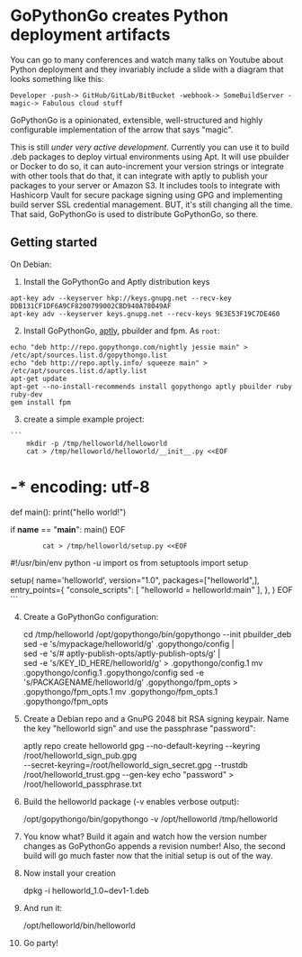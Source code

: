 GoPythonGo creates Python deployment artifacts
==============================================

You can go to many conferences and watch many talks on Youtube about Python deployment and they invariably
include a slide with a diagram that looks something like this:

    Developer -push-> GitHub/GitLab/BitBucket -webhook-> SomeBuildServer -magic-> Fabulous cloud stuff

GoPythonGo is a opinionated, extensible, well-structured and highly configurable implementation of the arrow
that says "magic".

This is still *under very active development*. Currently you can use it to build .deb packages to deploy virtual
environments using Apt. It will use pbuilder or Docker to do so, it can auto-increment your version strings or integrate
with other tools that do that, it can integrate with aptly to publish your packages to your server or Amazon S3. It
includes tools to integrate with Hashicorp Vault for secure package signing using GPG and implementing build server
SSL credential management. BUT, it's still changing all the time. That said, GoPythonGo is used to distribute
GoPythonGo, so there.

Getting started
---------------

On Debian:

  1. Install the GoPythonGo and Aptly distribution keys

    apt-key adv --keyserver hkp://keys.gnupg.net --recv-key DDB131CF1DF6A9CF8200799002CBD940A78049AF
    apt-key adv --keyserver keys.gnupg.net --recv-keys 9E3E53F19C7DE460

  2. Install GoPythonGo, [aptly](https://aptly.info), pbuilder and fpm. As `root`:

    echo "deb http://repo.gopythongo.com/nightly jessie main" > /etc/apt/sources.list.d/gopythongo.list
    echo "deb http://repo.aptly.info/ squeeze main" > /etc/apt/sources.list.d/aptly.list
    apt-get update
    apt-get --no-install-recommends install gopythongo aptly pbuilder ruby ruby-dev
    gem install fpm

  3. create a simple example project:

    ```
        mkdir -p /tmp/helloworld/helloworld
        cat > /tmp/helloworld/helloworld/__init__.py <<EOF
# -* encoding: utf-8

def main():
    print("hello world!")

if __name__ == "__main__":
    main()
EOF

            cat > /tmp/helloworld/setup.py <<EOF
#!/usr/bin/env python -u
import os
from setuptools import setup

setup(
    name='helloworld',
    version="1.0",
    packages=["helloworld",],
    entry_points={
        "console_scripts": [
            "helloworld = helloworld:main"
        ],
    },
)
EOF
    ```

  4. Create a GoPythonGo configuration:

        cd /tmp/helloworld
        /opt/gopythongo/bin/gopythongo --init pbuilder_deb
        sed -e 's/mypackage/helloworld/g' .gopythongo/config | \
            sed -e 's/# aptly-publish-opts/aptly-publish-opts/g' | \
            sed -e 's/KEY_ID_HERE/helloworld/g' > .gopythongo/config.1
        mv .gopythongo/config.1 .gopythongo/config
        sed -e 's/PACKAGENAME/helloworld/g' .gopythongo/fpm_opts > .gopythongo/fpm_opts.1
        mv .gopythongo/fpm_opts.1 .gopythongo/fpm_opts

  5. Create a Debian repo and a GnuPG 2048 bit RSA signing keypair. Name the key "helloworld sign" and use the
     passphrase "password":

        aptly repo create helloworld
        gpg --no-default-keyring --keyring /root/helloworld_sign_pub.gpg \
            --secret-keyring=/root/helloworld_sign_secret.gpg --trustdb /root/helloworld_trust.gpg --gen-key
        echo "password" > /root/helloworld_passphrase.txt

  6. Build the helloworld package (-v enables verbose output):

        /opt/gopythongo/bin/gopythongo -v /opt/helloworld /tmp/helloworld

  7. You know what? Build it again and watch how the version number changes as GoPythonGo appends a revision number!
     Also, the second build will go much faster now that the initial setup is out of the way.

  8. Now install your creation

        dpkg -i helloworld_1.0~dev1-1.deb

  9. And run it:

        /opt/helloworld/bin/helloworld

 10. Go party!
